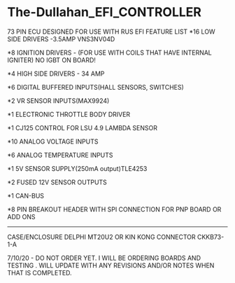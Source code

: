 # The-Dullahan_EFI_CONTROLLER
73 PIN ECU DESIGNED FOR USE WITH RUS EFI
FEATURE LIST
*16 LOW SIDE DRIVERS  -3.5AMP VNS3NV04D

*8 IGNITION DRIVERS - (FOR USE WITH COILS THAT HAVE INTERNAL IGNITER) NO IGBT ON BOARD!

*4 HIGH SIDE DRIVERS - 34 AMP

*6 DIGITAL BUFFERED INPUTS(HALL SENSORS, SWITCHES)

*2 VR SENSOR INPUTS(MAX9924)

*1 ELECTRONIC THROTTLE BODY DRIVER

*1 CJ125 CONTROL FOR LSU 4.9 LAMBDA SENSOR

*10 ANALOG VOLTAGE INPUTS

*6 ANALOG TEMPERATURE INPUTS

*1 5V SENSOR SUPPLY(250mA output)TLE4253

*2 FUSED 12V SENSOR OUTPUTS

*1 CAN-BUS

*8 PIN BREAKOUT HEADER WITH SPI CONNECTION FOR PNP BOARD OR ADD ONS

------------------------------------------------------------------
CASE/ENCLOSURE
DELPHI MT20U2 OR KIN KONG CONNECTOR CKKB73-1-A

7/10/20 - DO NOT ORDER YET. I WILL BE ORDERING BOARDS AND TESTING . WILL UPDATE WITH ANY REVISIONS AND/OR NOTES WHEN THAT IS COMPLETED.
